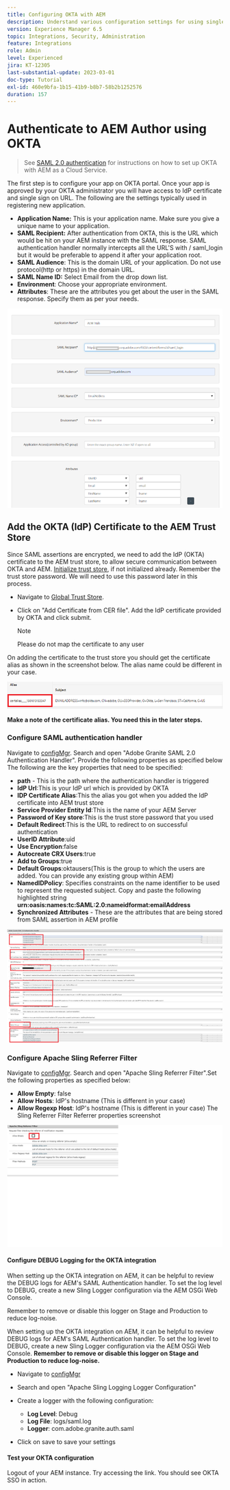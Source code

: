 ```yaml
---
title: Configuring OKTA with AEM
description: Understand various configuration settings for using single sign-on using OKTA.
version: Experience Manager 6.5
topic: Integrations, Security, Administration
feature: Integrations
role: Admin
level: Experienced
jira: KT-12305
last-substantial-update: 2023-03-01
doc-type: Tutorial
exl-id: 460e9bfa-1b15-41b9-b8b7-58b2b1252576
duration: 157
---
```

# Authenticate to AEM Author using OKTA

> See [SAML 2.0 authentication](https://experienceleague.adobe.com/docs/experience-manager-learn/cloud-service/authentication/saml-2-0.html) for instructions on how to set up OKTA with AEM as a Cloud Service.

The first step is to configure your app on OKTA portal. Once your app is approved by your OKTA administrator you will have access to IdP certificate and single sign on URL. The following are the settings typically used in registering new application.

* **Application Name:** This is your application name. Make sure you give a unique name to your application.
* **SAML Recipient:** After authentication from OKTA, this is the URL which would be hit on your AEM instance with the SAML response. SAML authentication handler normally intercepts all the URL'S with / saml_login but it would be preferable to append it after your application root.
* **SAML Audience**: This is the domain URL of your application. Do not use protocol(http or https) in the domain URL.
* **SAML Name ID:** Select Email from the drop down list.
* **Environment**: Choose your appropriate environment.
* **Attributes**: These are the attributes you get about the user in the SAML response. Specify them as per your needs.


![okta-application](assets/okta-app-settings-blurred.PNG)


## Add the OKTA (IdP) Certificate to the AEM Trust Store

Since SAML assertions are encrypted, we need to add the IdP (OKTA) certificate to the AEM trust store, to allow secure communication between OKTA and AEM.
[Initialize trust store](http://localhost:4502/libs/granite/security/content/truststore.html), if not initialized already.
Remember the trust store password. We will need to use this password later in this process.

* Navigate to [Global Trust Store](http://localhost:4502/libs/granite/security/content/truststore.html).
* Click on "Add Certificate from CER file". Add the IdP certificate provided by OKTA and click submit.

  >[!NOTE]
  >
  >Please do not map the certificate to any user

On adding the certificate to the trust store you should get the certificate alias as shown in the screenshot below. The alias name could be different in your case.

![Certificate-alias](assets/cert-alias.PNG)

**Make a note of the certificate alias. You need this in the later steps.**

### Configure SAML authentication handler

Navigate to [configMgr](http://localhost:4502/system/console/configMgr).
Search and open "Adobe Granite SAML 2.0 Authentication Handler".
Provide the following properties as specified below
The following are the key properties that need to be specified:

* **path** - This is the path where the authentication handler is triggered
* **IdP Url**:This is your IdP url which is provided by OKTA
* **IDP Certificate Alias**:This the alias you got when you added the IdP certificate into AEM trust store
* **Service Provider Entity Id**:This is the name of your AEM Server
* **Password of Key store**:This is the trust store password that you used 
* **Default Redirect**:This is the URL to redirect to on successful authentication
* **UserID Attribute**:uid
* **Use Encryption**:false
* **Autocreate CRX Users**:true
* **Add to Groups**:true
* **Default Groups**:oktausers(This is the group to which the users are added. You can provide any existing group within AEM)
* **NamedIDPolicy**: Specifies constraints on the name identifier to be used to represent the requested subject. Copy and paste the following highlighted string **urn:oasis:names:tc:SAML:2.0:nameidformat:emailAddress**
* **Synchronized Attributes** - These are the attributes that are being stored from SAML assertion in AEM profile

![saml-authentication-handler](assets/saml-authentication-settings-blurred.PNG)

### Configure Apache Sling Referrer Filter

Navigate to [configMgr](http://localhost:4502/system/console/configMgr).
Search and open "Apache Sling Referrer Filter".Set the following properties as specified below:

* **Allow Empty**: false
* **Allow Hosts**: IdP's hostname (This is different in your case)
* **Allow Regexp Host**: IdP's hostname (This is different in your case)
The Sling Referrer Filter Referrer properties screenshot

![referrer-filter](assets/okta-referrer.png)

#### Configure DEBUG Logging for the OKTA integration

When setting up the OKTA integration on AEM, it can be helpful to review the DEBUG logs for AEM's SAML Authentication handler. To set the log level to DEBUG, create a new Sling Logger configuration via the AEM OSGi Web Console.

Remember to remove or disable this logger on Stage and Production to reduce log-noise.

When setting up the OKTA integration on AEM, it can be helpful to review DEBUG logs for AEM's SAML Authentication handler. To set the log level to DEBUG, create a new Sling Logger configuration via the AEM OSGi Web Console.
**Remember to remove or disable this logger on Stage and Production to reduce log-noise.**
* Navigate to [configMgr](http://localhost:4502/system/console/configMgr)

* Search and open "Apache Sling Logging Logger Configuration"
* Create a logger with the following configuration:
  * **Log Level**: Debug
  * **Log File**: logs/saml.log
  * **Logger**: com.adobe.granite.auth.saml
* Click on save to save your settings

#### Test your OKTA configuration

Logout of your AEM instance. Try accessing the link. You should see OKTA SSO in action.
